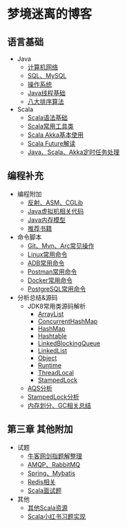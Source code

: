 # 梦境迷离的博客

## 语言基础
* Java
    * [计算机网络](src/main/java/cn/edu/jxnu/questions/Network.md)
    * [SQL、MySQL](src/main/java/cn/edu/jxnu/questions/MySQL.md)
    * [操作系统](src/main/java/cn/edu/jxnu/questions/OS.md)
    * [Java线程基础](src/main/java/cn/edu/jxnu/questions/Threads.md)
    * [八大排序算法](src/main/java/cn/edu/jxnu/questions/Sort.md)
* Scala
    * [Scala语法基础](src/main/java/cn/edu/jxnu/scala/ScalaBasic.md)
    * [Scala常用工具类](src/main/java/cn/edu/jxnu/utils/README.md)
    * [Scala Akka基本使用](src/main/java/cn/edu/jxnu/scala/ScalaAkkaBasic.md)
    * [Scala Future解读](src/main/java/cn/edu/jxnu/scala/Future.md)
    * [Java、Scala、Akka定时任务处理](src/main/java/cn/edu/jxnu/scala/Schedule.md)

    
## 编程补充
* 编程附加
    * [反射、ASM、CGLib](src/main/java/cn/edu/jxnu/questions/ASM.md)
    * [Java虚拟机相关代码](src/main/java/cn/edu/jxnu/questions/JVM.md)
    * [Java内存模型](src/main/java/cn/edu/jxnu/questions/JMM.md)
    * [推荐书籍](src/main/java/cn/edu/jxnu/recommendbooks/JavaBooks.md)
* 命令脚本
    * [Git、Mvn、Arc常见操作](src/main/java/cn/edu/jxnu/questions/Git.md)
    * [Linux常用命令](src/main/java/cn/edu/jxnu/questions/Linux.md)
    * [ADB常用命令](src/main/java/cn/edu/jxnu/autotest/ADB.md)
    * [Postman常用命令](src/main/java/cn/edu/jxnu/autotest/Postman.md)
    * [Docker常用命令](src/main/java/cn/edu/jxnu/questions/Docker.md)
    * [PostgreSQL常用命令](src/main/java/cn/edu/jxnu/questions/PgSQL.md)
* 分析总结&源码
    * JDK8常用类源码解析
        * [ArrayList](src/main/java/cn/edu/jxnu/sourcecode/ArrayList.md)
        * [ConcurrentHashMap](src/main/java/cn/edu/jxnu/sourcecode/ConcurrentHashMap.md)
        * [HashMap](src/main/java/cn/edu/jxnu/sourcecode/HashMap.md)
        * [Hashtable](src/main/java/cn/edu/jxnu/sourcecode/Hashtable.md)
        * [LinkedBlockingQueue](src/main/java/cn/edu/jxnu/sourcecode/LinkedBlockingQueue.md)
        * [LinkedList](src/main/java/cn/edu/jxnu/sourcecode/LinkedList.md)
        * [Object](src/main/java/cn/edu/jxnu/sourcecode/Object.md)
        * [Runtime](src/main/java/cn/edu/jxnu/sourcecode/Runtime.md)
        * [ThreadLocal](src/main/java/cn/edu/jxnu/sourcecode/ThreadLocal.md)
        * [StampedLock](src/main/java/cn/edu/jxnu/sourcecode/StampedLock.md)
    * [AQS分析](src/main/java/cn/edu/jxnu/questions/AQS.md)
    * [StampedLock分析](src/main/java/cn/edu/jxnu/questions/StampedLock.md)
    * [内存划分、GC相关总结](src/main/java/cn/edu/jxnu/questions/Memory.md)
    
## 第三章 其他附加
* 试题
    * [牛客网剑指题解整理](src/main/java/cn/edu/jxnu/questions/JianZhiOffer.md)
    * [AMQP、RabbitMQ](src/main/java/cn/edu/jxnu/questions/MQ.md)
    * [Spring、Mybatis](src/main/java/cn/edu/jxnu/questions/SSM.md)
    * [Redis相关](src/main/java/cn/edu/jxnu/questions/Redis.md)
    * [Scala面试题](src/main/java/cn/edu/jxnu/questions/ScalaQuestions.md)
* 其他
    * [其他Scala资源](src/main/java/cn/edu/jxnu/scala/Other.md)
    * [Scala小红书习题实现](src/main/java/cn/edu/jxnu/scala/fb/README.md)
